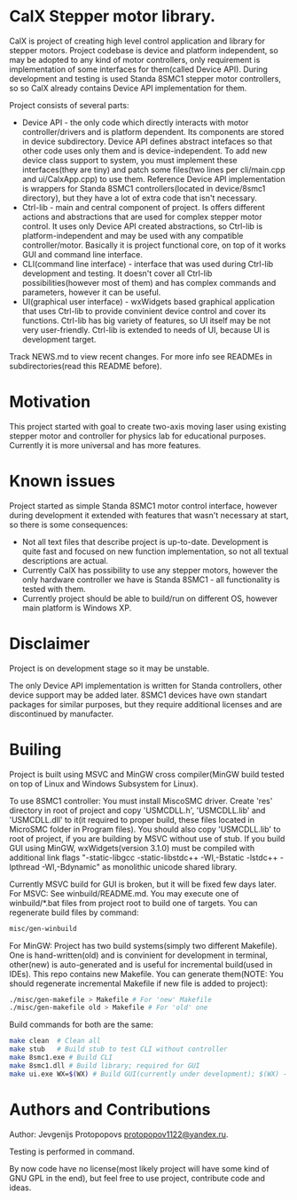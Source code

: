 CalX Stepper motor library.
===================

CalX is project of creating high level control application and library for stepper motors. Project codebase is device and platform independent, so may be adopted to any kind of motor controllers, only requirement is implementation of some interfaces for them(called Device API). During development and testing is used Standa 8SMC1 stepper motor controllers, so so CalX already contains Device API implementation for them.

Project consists of several parts:
* Device API - the only code which directly interacts with motor controller/drivers and is platform dependent. Its components are stored in device subdirectory. Device API defines abstract intefaces so that other code uses only them and is device-independent. To add new device class support to system, you must implement these interfaces(they are tiny) and patch some files(two lines per cli/main.cpp and ui/CalxApp.cpp) to use them. Reference Device API implementation is wrappers for Standa 8SMC1 controllers(located in device/8smc1 directory), but they have a lot of extra code that isn't necessary.
* Ctrl-lib - main and central component of project. Is offers different actions and abstractions that are used for complex stepper motor control. It uses only Device API created abstractions, so Ctrl-lib is platform-independent and may be used with any compatible controller/motor. Basically it is project functional core, on top of it works GUI and command line interface.
* CLI(command line interface) - interface that was used during Ctrl-lib development and testing. It doesn't cover all Ctrl-lib possibilities(however most of them) and has complex commands and parameters, however it can be useful.
* UI(graphical user interface) - wxWidgets based graphical application that uses Ctrl-lib to provide convinient device control and cover its functions. Ctrl-lib has big variety of features, so UI itself may be not very user-friendly. Ctrl-lib is extended to needs of UI, because UI is development target.

Track NEWS.md to view recent changes.
For more info see READMEs in subdirectories(read this README before).


Motivation
===================
This project started with goal to create two-axis moving laser using existing stepper motor and controller for physics lab for educational purposes. Currently it is more universal and has more features.

Known issues
===================
Project started as simple Standa 8SMC1 motor control interface, however during development it extended with features that wasn't necessary at start, so there is some consequences:
* Not all text files that describe project is up-to-date. Development is quite fast and focused on new function implementation, so not all textual descriptions are actual.
* Currently CalX has possibility to use any stepper motors, however the only hardware controller we have is Standa 8SMC1 - all functionality is tested with them.
* Currently project should be able to build/run on different OS, however main platform is Windows XP.

Disclaimer
===================
Project is on development stage so it may be unstable.

The only Device API implementation is written for Standa controllers, other device support may be added later. 8SMC1 devices have own standart packages for similar purposes, but they require additional licenses and are discontinued by manufacter.

Builing
===================
Project is built using MSVC and MinGW cross compiler(MinGW build tested on top of Linux and Windows Subsystem for Linux).

To use 8SMC1 controller:
You must install MiscoSMC driver. Create 'res' directory in root of project and copy 'USMCDLL.h', 'USMCDLL.lib' and 'USMCDLL.dll' to it(it required to proper build, these files located in MicroSMC folder in Program files). You should also copy 'USMCDLL.lib' to root of project, if you are building by MSVC without use of stub.
If you build GUI using MinGW, wxWidgets(version 3.1.0) must be compiled with additional link flags "-static-libgcc -static-libstdc++ -Wl,-Bstatic -lstdc++ -lpthread -Wl,-Bdynamic" as monolithic unicode shared library.

Currently MSVC build for GUI is broken, but it will be fixed few days later.
For MSVC:
See winbuild/README.md. You may execute one of winbuild/*.bat files from project root to build one of targets.
You can regenerate build files by command:
```bash
misc/gen-winbuild
```

For MinGW:
Project has two build systems(simply two different Makefile). One is hand-written(old) and is convinient for development in terminal, other(new) is auto-generated and is useful for incremental build(used in IDEs). This repo contains new Makefile.
You can generate them(NOTE: You should regenerate incremental Makefile if new file is added to project):
```bash
./misc/gen-makefile > Makefile # For 'new' Makefile
./misc/gen-makefile old > Makefile # For 'old' one
```
Build commands for both are the same:
```bash
make clean	# Clean all
make stub	# Build stub to test CLI without controller
make 8smc1.exe # Build CLI
make 8smc1.dll # Build library; required for GUI
make ui.exe WX=$(WX) # Build GUI(currently under development); $(WX) - wxWidgets-3.1.0 directory; requires 8smc1.dll build first.
```

Authors and Contributions
===================
Author: Jevgenijs Protopopovs <protopopov1122@yandex.ru>.

Testing is performed in command.

By now code have no license(most likely project will have some kind of GNU GPL in the end), but feel free to use project, contribute code and ideas.
